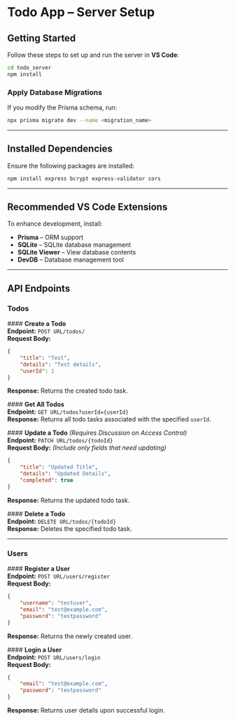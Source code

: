 # **Todo App – Server Setup**  

## **Getting Started**  
Follow these steps to set up and run the server in **VS Code**:  

```sh
cd todo_server
npm install
```

### **Apply Database Migrations**  
If you modify the Prisma schema, run:  
```sh
npx prisma migrate dev --name <migration_name>
```

---

## **Installed Dependencies**  
Ensure the following packages are installed:  
```sh
npm install express bcrypt express-validator cors
```

---

## **Recommended VS Code Extensions**  
To enhance development, install:  
- **Prisma** – ORM support  
- **SQLite** – SQLite database management  
- **SQLite Viewer** – View database contents  
- **DevDB** – Database management tool  

---

## **API Endpoints**  

### **Todos**  

<fond color="red">#### **Create a Todo**</font>  
**Endpoint:** `POST URL/todos/`  
**Request Body:**  
```json
{
    "title": "Test",
    "details": "Test details",
    "userId": 2
}
```
**Response:** Returns the created todo task.  

<fond color="red">#### **Get All Todos**  </font>  
**Endpoint:** `GET URL/todos?userId={userId}`  
**Response:** Returns all todo tasks associated with the specified `userId`.  

<fond color="red">#### **Update a Todo** *(Requires Discussion on Access Control)*  </font>   
**Endpoint:** `PATCH URL/todos/{todoId}`  
**Request Body:** *(Include only fields that need updating)*  
```json
{
    "title": "Updated Title",
    "details": "Updated Details",
    "completed": true
}
```
**Response:** Returns the updated todo task.  

<fond color="red">#### **Delete a Todo**  </font>  
**Endpoint:** `DELETE URL/todos/{todoId}`  
**Response:** Deletes the specified todo task.  

---

### **Users**  

<fond color="red">#### **Register a User**  </font>  
**Endpoint:** `POST URL/users/register`  
**Request Body:**  
```json
{
    "username": "testuser",
    "email": "test@example.com",
    "password": "testpassword"
}
```
**Response:** Returns the newly created user.  

<fond color="red">#### **Login a User**  </font>  
**Endpoint:** `POST URL/users/login`  
**Request Body:**  
```json
{
    "email": "test@example.com",
    "password": "testpassword"
}
```
**Response:** Returns user details upon successful login.

